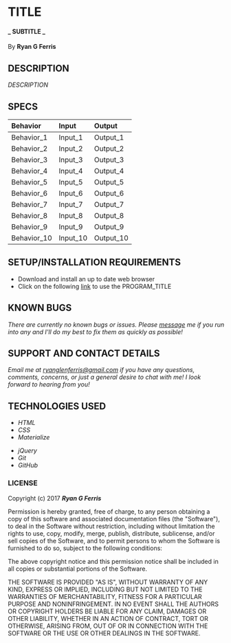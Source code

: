 # TITLE

#### _ SUBTITLE _

By **Ryan G Ferris**

## DESCRIPTION

_DESCRIPTION_

## SPECS

| Behavior | Input | Output |
| :------------- | :------------- | :------------- |
| Behavior_1 | Input_1 | Output_1 |
| Behavior_2 | Input_2 | Output_2 |
| Behavior_3 | Input_3 | Output_3 |
| Behavior_4 | Input_4 | Output_4 |
| Behavior_5 | Input_5 | Output_5 |
| Behavior_6 | Input_6 | Output_6 |
| Behavior_7 | Input_7 | Output_7 |
| Behavior_8 | Input_8 | Output_8 |
| Behavior_9 | Input_9 | Output_9 |
| Behavior_10 | Input_10 | Output_10 |

## SETUP/INSTALLATION REQUIREMENTS

* Download and install an up to date web browser
* Click on the following [link](GitHub_Repository_Link) to use the PROGRAM_TITLE

## KNOWN BUGS

_There are currently no known bugs or issues. Please [message](mailto:ryanglenferris@gmail.com) me if you run into any and I'll do my best to fix them as quickly as possible!_

## SUPPORT AND CONTACT DETAILS

_Email me at [ryanglenferris@gmail.com](mailto:ryanglenferris@gmail.com) if you have any questions, comments, concerns, or just a general desire to chat with me! I look forward to hearing from you!_

## TECHNOLOGIES USED

* _HTML_
* _CSS_
* _Materialize_
<!-- * _Bootstrap_ -->
* _jQuery_
* _Git_
* _GitHub_

### LICENSE

Copyright (c) 2017 ****_Ryan G Ferris_****

Permission is hereby granted, free of charge, to any person obtaining a copy of this software and associated documentation files (the "Software"), to deal in the Software without restriction, including without limitation the rights to use, copy, modify, merge, publish, distribute, sublicense, and/or sell copies of the Software, and to permit persons to whom the Software is furnished to do so, subject to the following conditions:

The above copyright notice and this permission notice shall be included in all copies or substantial portions of the Software.

THE SOFTWARE IS PROVIDED "AS IS", WITHOUT WARRANTY OF ANY KIND, EXPRESS OR IMPLIED, INCLUDING BUT NOT LIMITED TO THE WARRANTIES OF MERCHANTABILITY, FITNESS FOR A PARTICULAR PURPOSE AND NONINFRINGEMENT. IN NO EVENT SHALL THE AUTHORS OR COPYRIGHT HOLDERS BE LIABLE FOR ANY CLAIM, DAMAGES OR OTHER LIABILITY, WHETHER IN AN ACTION OF CONTRACT, TORT OR OTHERWISE, ARISING FROM, OUT OF OR IN CONNECTION WITH THE SOFTWARE OR THE USE OR OTHER DEALINGS IN THE SOFTWARE.
